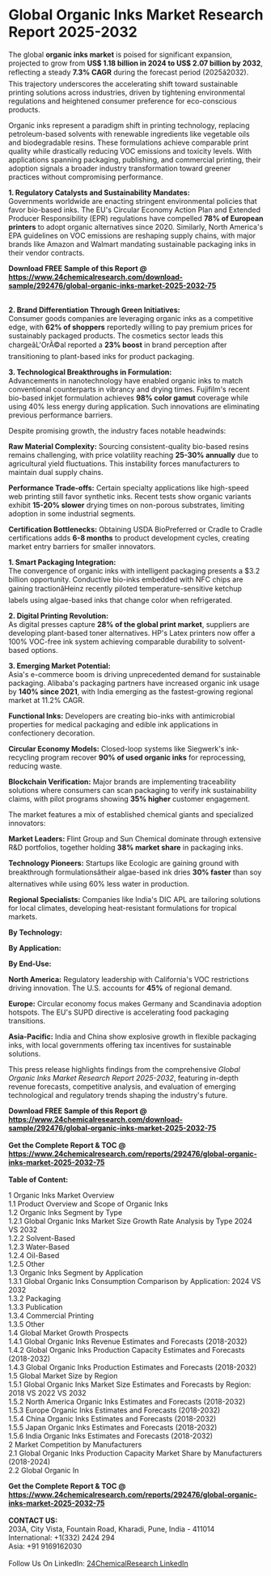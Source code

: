 <h1>Global Organic Inks Market Research Report 2025-2032</h1><p>The global <strong>organic inks market</strong> is poised for significant expansion, projected to grow from <strong>US$ 1.18 billion in 2024 to US$ 2.07 billion by 2032</strong>, reflecting a steady <strong>7.3% CAGR</strong> during the forecast period (2025â2032). This trajectory underscores the accelerating shift toward sustainable printing solutions across industries, driven by tightening environmental regulations and heightened consumer preference for eco-conscious products.</p><p>Organic inks represent a paradigm shift in printing technology, replacing petroleum-based solvents with renewable ingredients like vegetable oils and biodegradable resins. These formulations achieve comparable print quality while drastically reducing VOC emissions and toxicity levels. With applications spanning packaging, publishing, and commercial printing, their adoption signals a broader industry transformation toward greener practices without compromising performance.</p><p><strong>1. Regulatory Catalysts and Sustainability Mandates:</strong><br>
Governments worldwide are enacting stringent environmental policies that favor bio-based inks. The EU's Circular Economy Action Plan and Extended Producer Responsibility (EPR) regulations have compelled <strong>78% of European printers</strong> to adopt organic alternatives since 2020. Similarly, North America's EPA guidelines on VOC emissions are reshaping supply chains, with major brands like Amazon and Walmart mandating sustainable packaging inks in their vendor contracts.</p><div><b>Download FREE Sample of this Report @ 
            <a href="https://www.24chemicalresearch.com/download-sample/292476/global-organic-inks-market-2025-2032-75">
            https://www.24chemicalresearch.com/download-sample/292476/global-organic-inks-market-2025-2032-75</a></b></div><br><p><strong>2. Brand Differentiation Through Green Initiatives:</strong><br>
Consumer goods companies are leveraging organic inks as a competitive edge, with <strong>62% of shoppers</strong> reportedly willing to pay premium prices for sustainably packaged products. The cosmetics sector leads this chargeâL'OrÃ©al reported a <strong>23% boost</strong> in brand perception after transitioning to plant-based inks for product packaging.</p><p><strong>3. Technological Breakthroughs in Formulation:</strong><br>
Advancements in nanotechnology have enabled organic inks to match conventional counterparts in vibrancy and drying times. Fujifilm's recent bio-based inkjet formulation achieves <strong>98% color gamut</strong> coverage while using 40% less energy during application. Such innovations are eliminating previous performance barriers.</p><p>Despite promising growth, the industry faces notable headwinds:</p><p><strong>Raw Material Complexity:</strong> Sourcing consistent-quality bio-based resins remains challenging, with price volatility reaching <strong>25-30% annually</strong> due to agricultural yield fluctuations. This instability forces manufacturers to maintain dual supply chains.</p><p><strong>Performance Trade-offs:</strong> Certain specialty applications like high-speed web printing still favor synthetic inks. Recent tests show organic variants exhibit <strong>15-20% slower</strong> drying times on non-porous substrates, limiting adoption in some industrial segments.</p><p><strong>Certification Bottlenecks:</strong> Obtaining USDA BioPreferred or Cradle to Cradle certifications adds <strong>6-8 months</strong> to product development cycles, creating market entry barriers for smaller innovators.</p><p><strong>1. Smart Packaging Integration:</strong><br>
The convergence of organic inks with intelligent packaging presents a $3.2 billion opportunity. Conductive bio-inks embedded with NFC chips are gaining tractionâHeinz recently piloted temperature-sensitive ketchup labels using algae-based inks that change color when refrigerated.</p><p><strong>2. Digital Printing Revolution:</strong><br>
As digital presses capture <strong>28% of the global print market</strong>, suppliers are developing plant-based toner alternatives. HP's Latex printers now offer a 100% VOC-free ink system achieving comparable durability to solvent-based options.</p><p><strong>3. Emerging Market Potential:</strong><br>
Asia's e-commerce boom is driving unprecedented demand for sustainable packaging. Alibaba's packaging partners have increased organic ink usage by <strong>140% since 2021</strong>, with India emerging as the fastest-growing regional market at 11.2% CAGR.</p><p><strong>Functional Inks:</strong> Developers are creating bio-inks with antimicrobial properties for medical packaging and edible ink applications in confectionery decoration.</p><p><strong>Circular Economy Models:</strong> Closed-loop systems like Siegwerk's ink-recycling program recover <strong>90% of used organic inks</strong> for reprocessing, reducing waste.</p><p><strong>Blockchain Verification:</strong> Major brands are implementing traceability solutions where consumers can scan packaging to verify ink sustainability claims, with pilot programs showing <strong>35% higher</strong> customer engagement.</p><p>The market features a mix of established chemical giants and specialized innovators:</p><p><strong>Market Leaders:</strong> Flint Group and Sun Chemical dominate through extensive R&amp;D portfolios, together holding <strong>38% market share</strong> in packaging inks.</p><p><strong>Technology Pioneers:</strong> Startups like Ecologic are gaining ground with breakthrough formulationsâtheir algae-based ink dries <strong>30% faster</strong> than soy alternatives while using 60% less water in production.</p><p><strong>Regional Specialists:</strong> Companies like India's DIC APL are tailoring solutions for local climates, developing heat-resistant formulations for tropical markets.</p><p><strong>By Technology:</strong></p><p><strong>By Application:</strong></p><p><strong>By End-Use:</strong></p><p><strong>North America:</strong> Regulatory leadership with California's VOC restrictions driving innovation. The U.S. accounts for <strong>45%</strong> of regional demand.</p><p><strong>Europe:</strong> Circular economy focus makes Germany and Scandinavia adoption hotspots. The EU's SUPD directive is accelerating food packaging transitions.</p><p><strong>Asia-Pacific:</strong> India and China show explosive growth in flexible packaging inks, with local governments offering tax incentives for sustainable solutions.</p><p>This press release highlights findings from the comprehensive <em>Global Organic Inks Market Research Report 2025-2032</em>, featuring in-depth revenue forecasts, competitive analysis, and evaluation of emerging technological and regulatory trends shaping the industry's future.</p><div><b>Download FREE Sample of this Report @ 
            <a href="https://www.24chemicalresearch.com/download-sample/292476/global-organic-inks-market-2025-2032-75">
            https://www.24chemicalresearch.com/download-sample/292476/global-organic-inks-market-2025-2032-75</a></b></div><br><div><b>Get the Complete Report & TOC @ 
            <a href="https://www.24chemicalresearch.com/reports/292476/global-organic-inks-market-2025-2032-75">
            https://www.24chemicalresearch.com/reports/292476/global-organic-inks-market-2025-2032-75</a></b></div><br>
            <b>Table of Content:</b><p>1 Organic Inks Market Overview<br />
    1.1 Product Overview and Scope of Organic Inks<br />
    1.2 Organic Inks Segment by Type<br />
        1.2.1 Global Organic Inks Market Size Growth Rate Analysis by Type 2024 VS 2032<br />
        1.2.2 Solvent-Based<br />
        1.2.3 Water-Based<br />
        1.2.4 Oil-Based<br />
        1.2.5 Other<br />
    1.3 Organic Inks Segment by Application<br />
        1.3.1 Global Organic Inks Consumption Comparison by Application: 2024 VS 2032<br />
        1.3.2 Packaging<br />
        1.3.3 Publication<br />
        1.3.4 Commercial Printing<br />
        1.3.5 Other<br />
    1.4 Global Market Growth Prospects<br />
        1.4.1 Global Organic Inks Revenue Estimates and Forecasts (2018-2032)<br />
        1.4.2 Global Organic Inks Production Capacity Estimates and Forecasts (2018-2032)<br />
        1.4.3 Global Organic Inks Production Estimates and Forecasts (2018-2032)<br />
    1.5 Global Market Size by Region<br />
        1.5.1 Global Organic Inks Market Size Estimates and Forecasts by Region: 2018 VS 2022 VS 2032<br />
        1.5.2 North America Organic Inks Estimates and Forecasts (2018-2032)<br />
        1.5.3 Europe Organic Inks Estimates and Forecasts (2018-2032)<br />
        1.5.4 China Organic Inks Estimates and Forecasts (2018-2032)<br />
        1.5.5 Japan Organic Inks Estimates and Forecasts (2018-2032)<br />
        1.5.6 India Organic Inks Estimates and Forecasts (2018-2032)<br />
2 Market Competition by Manufacturers<br />
    2.1 Global Organic Inks Production Capacity Market Share by Manufacturers (2018-2024)<br />
    2.2 Global Organic In</p><div><b>Get the Complete Report & TOC @ 
            <a href="https://www.24chemicalresearch.com/reports/292476/global-organic-inks-market-2025-2032-75">
            https://www.24chemicalresearch.com/reports/292476/global-organic-inks-market-2025-2032-75</a></b></div><br><b>CONTACT US:</b><br>
            203A, City Vista, Fountain Road, Kharadi, Pune, India - 411014<br>
            International: +1(332) 2424 294<br>
            Asia: +91 9169162030 <br><br>
            Follow Us On LinkedIn: <a href="https://www.linkedin.com/company/24chemicalresearch/">24ChemicalResearch LinkedIn</a>
